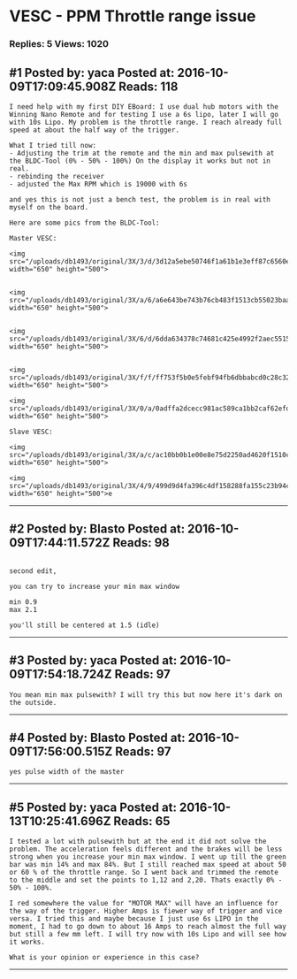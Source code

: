 # VESC - PPM Throttle range issue

### Replies: 5 Views: 1020

## \#1 Posted by: yaca Posted at: 2016-10-09T17:09:45.908Z Reads: 118

```
I need help with my first DIY EBoard: I use dual hub motors with the Winning Nano Remote and for testing I use a 6s lipo, later I will go with 10s Lipo. My problem is the throttle range. I reach already full speed at about the half way of the trigger.

What I tried till now:
- Adjusting the trim at the remote and the min and max pulsewith at the BLDC-Tool (0% - 50% - 100%) On the display it works but not in real.
- rebinding the receiver 
- adjusted the Max RPM which is 19000 with 6s

and yes this is not just a bench test, the problem is in real with myself on the board.

Here are some pics from the BLDC-Tool:

Master VESC:

<img src="/uploads/db1493/original/3X/3/d/3d12a5ebe50746f1a61b1e3eff87c6560e1e2522.png" width="650" height="500">


<img src="/uploads/db1493/original/3X/a/6/a6e643be743b76cb483f1513cb55023baa3d5a05.png" width="650" height="500">


<img src="/uploads/db1493/original/3X/6/d/6dda634378c74681c425e4992f2aec551583c4d3.png" width="650" height="500">


<img src="/uploads/db1493/original/3X/f/f/ff753f5b0e5febf94fb6dbbabcd0c28c32c1f469.png" width="650" height="500">

<img src="/uploads/db1493/original/3X/0/a/0adffa2dcecc981ac589ca1bb2caf62efd3fb204.png" width="650" height="500">

Slave VESC:

<img src="/uploads/db1493/original/3X/a/c/ac10bb0b1e00e8e75d2250ad4620f1510c43935e.png" width="650" height="500">

<img src="/uploads/db1493/original/3X/4/9/499d9d4fa396c4df158288fa155c23b94cdefd3f.png" width="650" height="500">e
```

---
## \#2 Posted by: Blasto Posted at: 2016-10-09T17:44:11.572Z Reads: 98

```

second edit, 

you can try to increase your min max window

min 0.9
max 2.1

you'll still be centered at 1.5 (idle)
```

---
## \#3 Posted by: yaca Posted at: 2016-10-09T17:54:18.724Z Reads: 97

```
You mean min max pulsewith? I will try this but now here it's dark on the outside.
```

---
## \#4 Posted by: Blasto Posted at: 2016-10-09T17:56:00.515Z Reads: 97

```
yes pulse width of the master
```

---
## \#5 Posted by: yaca Posted at: 2016-10-13T10:25:41.696Z Reads: 65

```
I tested a lot with pulsewith but at the end it did not solve the problem. The acceleration feels different and the brakes will be less strong when you increase your min max window. I went up till the green bar was min 14% and max 84%. But I still reached max speed at about 50 or 60 % of the throttle range. So I went back and trimmed the remote to the middle and set the points to 1,12 and 2,20. Thats exactly 0% - 50% - 100%.

I red somewhere the value for "MOTOR MAX" will have an influence for the way of the trigger. Higher Amps is fiewer way of trigger and vice versa. I tried this and maybe because I just use 6s LIPO in the moment, I had to go down to about 16 Amps to reach almost the full way but still a few mm left. I will try now with 10s Lipo and will see how it works.

What is your opinion or experience in this case?
```

---
